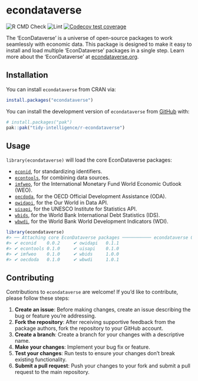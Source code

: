 
<!-- README.md is generated from README.Rmd. Please edit that file -->

# econdataverse

<!-- badges: start -->

![R CMD
Check](https://github.com/tidy-intelligence/r-econdataverse/actions/workflows/R-CMD-check.yaml/badge.svg)
![Lint](https://github.com/tidy-intelligence/r-econdataverse/actions/workflows/lint.yaml/badge.svg)
[![Codecov test
coverage](https://codecov.io/gh/tidy-intelligence/r-econdataverse/graph/badge.svg)](https://app.codecov.io/gh/tidy-intelligence/r-econdataverse)
<!-- badges: end -->

The ‘EconDataverse’ is a universe of open-source packages to work
seamlessly with economic data. This package is designed to make it easy
to install and load multiple ‘EconDataverse’ packages in a single step.
Learn more about the ‘EconDataverse’ at
[econdataverse.org](https://www.econdataverse.org).

## Installation

You can install `econdataverse` from CRAN via:

``` r
install.packages("econdataverse")
```

You can install the development version of `econdataverse` from
[GitHub](https://github.com/tidy-intelligence/r-econdataverse) with:

``` r
# install.packages("pak")
pak::pak("tidy-intelligence/r-econdataverse")
```

## Usage

`library(econdataverse)` will load the core EconDataverse packages:

- [`econid`](https://github.com/teal-insights/r-econid), for
  standardizing identifiers.
- [`econtools`](https://github.com/tidy-intelligence/r-econtools), for
  combining data sources.
- [`imfweo`](https://github.com/Teal-Insights/r-imfweo), for the
  International Monetary Fund World Economic Outlook (WEO).
- [`oecdoda`](https://github.com/tidy-intelligence/r-oecdoda), for the
  OECD Official Development Assistance (ODA).
- [`owidapi`](https://github.com/tidy-intelligence/r-owidapi), for the
  Our World in Data API.
- [`uisapi`](https://github.com/tidy-intelligence/r-uisapi), for the
  UNESCO Institute for Statistics API.
- [`wbids`](https://github.com/Teal-Insights/r-wbids/issues), for the
  World Bank International Debt Statistics (IDS).
- [`wbwdi`](https://github.com/tidy-intelligence/r-wbwdi), for the World
  Bank World Development Indicators (WDI).

``` r
library(econdataverse)
#> ── Attaching core EconDataverse packages ─────────── econdataverse 0.0.0.9000 ──
#> ✔ econid    0.0.2     ✔ owidapi   0.1.1
#> ✔ econtools 0.1.0     ✔ uisapi    0.1.0
#> ✔ imfweo    0.1.0     ✔ wbids     1.0.0
#> ✔ oecdoda   0.1.0     ✔ wbwdi     1.0.1
```

## Contributing

Contributions to `econdataverse` are welcome! If you’d like to
contribute, please follow these steps:

1.  **Create an issue**: Before making changes, create an issue
    describing the bug or feature you’re addressing.
2.  **Fork the repository**: After receiving supportive feedback from
    the package authors, fork the repository to your GitHub account.
3.  **Create a branch**: Create a branch for your changes with a
    descriptive name.
4.  **Make your changes**: Implement your bug fix or feature.
5.  **Test your changes**: Run tests to ensure your changes don’t break
    existing functionality.
6.  **Submit a pull request**: Push your changes to your fork and submit
    a pull request to the main repository.
